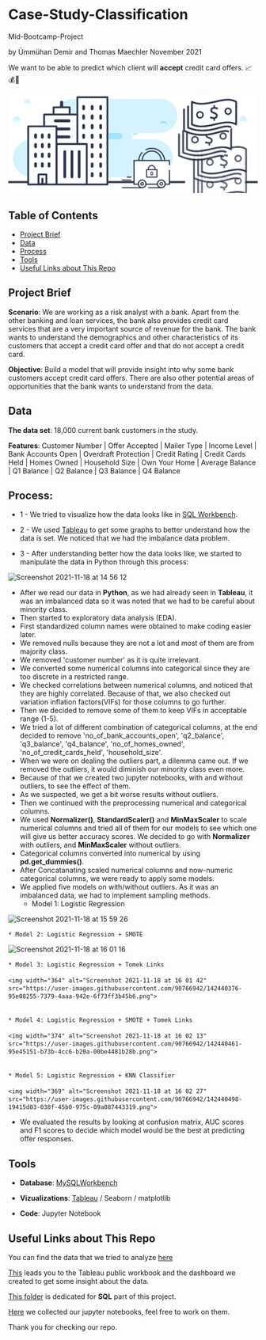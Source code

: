 # Case-Study-Classification

Mid-Bootcamp-Project

by Ümmühan Demir and Thomas Maechler November 2021

We want to be able to predict which client will **accept** credit card offers. 📈💰💸

![Picture](images/banking-project.jpeg)





## Table of Contents


- [Project Brief](#project-brief)
- [Data](#data)
- [Process](#process)
- [Tools](#tools)
- [Useful Links about This Repo](#Useful-Links-about-This-Repo)


## Project Brief


**Scenario**: We are working as a risk analyst with a bank. Apart from the other banking and loan services, the bank also provides credit card services that are a very important source of revenue for the bank. The bank wants to understand the demographics and other characteristics of its customers that accept a credit card offer and that do not accept a credit card.


**Objective**: Build a model that will provide insight into why some bank customers accept credit card offers. There are also other potential areas of opportunities that the bank wants to understand from the data.



## Data 


**The data set**: 18,000 current bank customers in the study. 

**Features**: Customer Number | Offer Accepted | Mailer Type | Income Level | Bank Accounts Open | Overdraft Protection | Credit Rating  | Credit Cards Held | Homes Owned | Household Size | Own Your Home | Average Balance | Q1 Balance | Q2 Balance | Q3 Balance | Q4 Balance



## Process: 


- 1 - We tried to visualize how the data looks like in [SQL Workbench](https://github.com/UmmuDem/DataAnalyticsBootcamp/blob/main/Mid-Bootcamp-Project/SQL/mid_bootcamp_project.sql).

- 2 - We used [Tableau](https://public.tableau.com/app/profile/ummuhan.demir/viz/Case-Study-Classification/Dashboard1?publish=yes) to get some graphs to better understand how the data is set. We noticed that we had the imbalance data problem.

- 3 - After understanding better how the data looks like, we started to manipulate the data in Python through this process: 

<img width="461" alt="Screenshot 2021-11-18 at 14 56 12" src="https://user-images.githubusercontent.com/90766942/142428776-2e0dd4b0-d0a8-4b8f-9606-54d19facf517.png">


  - After we read our data in **Python**, as we had already seen in **Tableau**, it was an imbalanced data so it was noted that we had to be careful about minority class.
  - Then started to exploratory data analysis (EDA). 
  - First standardized column names were obtained to make coding easier later.
  - We removed nulls because they are not a lot and most of them are from majority class.
  - We removed 'customer number' as it is quite irrelevant. 
  - We converted some numerical columns into categorical since they are too discrete in a restricted range.
  - We checked correlations between numerical columns, and noticed that they are highly correlated. Because of that, we also checked out variation inflation factors(VIFs) for those columns to go further. 
  - Then we decided to remove some of them to keep VIFs in acceptable range (1-5).
  - We tried a lot of different combination of categorical columns, at the end decided to remove 'no_of_bank_accounts_open', 'q2_balance',  'q3_balance', 'q4_balance', 'no_of_homes_owned', 'no_of_credit_cards_held', 'household_size'.
  - When we were on dealing the outliers part, a dilemma came out. If we removed the outliers, it would diminish our minority class even more. 
  - Because of that we created two jupyter notebooks, with and without outliers, to see the effect of them.
  - As we suspected, we get a bit worse results without outliers.
  - Then we continued with the preprocessing numerical and categorical columns. 
  - We used **Normalizer()**, **StandardScaler()** and **MinMaxScaler** to scale numerical columns and tried all of them for our models to see which one will give us better accuracy scores. We decided to go with **Normalizer** with outliers, and **MinMaxScaler** without outliers.
  - Categorical columns converted into numerical by using **pd.get_dummies()**. 
  - After Concatanating scaled numerical columns and now-numeric categorical columns, we were ready to apply some models.
  - We applied five models on with/without outliers. As it was an imbalanced data, we had to implement sampling methods.
    * Model 1: Logistic Regression
    
<img width="376" alt="Screenshot 2021-11-18 at 15 59 26" src="https://user-images.githubusercontent.com/90766942/142440217-e03a01e0-c683-4416-9809-50d41c7290cd.png">


    * Model 2: Logistic Regression + SMOTE
    
   <img width="372" alt="Screenshot 2021-11-18 at 16 01 16" src="https://user-images.githubusercontent.com/90766942/142440282-ff7d2440-e8a5-4bb8-9437-cba8ff35424c.png">

    * Model 3: Logistic Regression + Tomek Links
    
    <img width="364" alt="Screenshot 2021-11-18 at 16 01 42" src="https://user-images.githubusercontent.com/90766942/142440376-95e08255-7379-4aaa-942e-6f73ff3b45b6.png">

    
    * Model 4: Logistic Regression + SMOTE + Tomek Links 
    
    <img width="374" alt="Screenshot 2021-11-18 at 16 02 13" src="https://user-images.githubusercontent.com/90766942/142440461-95e45151-b73b-4cc6-b20a-00be4481b28b.png">

    
    * Model 5: Logistic Regression + KNN Classifier
    
    <img width="369" alt="Screenshot 2021-11-18 at 16 02 27" src="https://user-images.githubusercontent.com/90766942/142440498-19415d03-038f-45b0-975c-09a087443319.png">

 - We evaluated the results by looking at confusion matrix, AUC scores and F1 scores to decide which model would be the best at predicting offer responses.

  
  
  
## Tools 


- **Database**: [MySQLWorkbench](https://github.com/UmmuDem/DataAnalyticsBootcamp/tree/main/Mid-Bootcamp-Project/SQL) 

- **Vizualizations**: [Tableau](https://public.tableau.com/app/profile/ummuhan.demir/viz/Case-Study-Classification/Dashboard1?publish=yes) / Seaborn / matplotlib

- **Code**: Jupyter Notebook



## Useful Links about This Repo

You can find the data that we tried to analyze [here](https://github.com/UmmuDem/DataAnalyticsBootcamp/tree/main/Mid-Bootcamp-Project/Data%20Sources)

[This](https://public.tableau.com/app/profile/ummuhan.demir/viz/Case-Study-Classification/Dashboard1?publish=yes) leads you to the Tableau public workbook and the dashboard we created to get some insight about the data.

[This folder](https://github.com/UmmuDem/DataAnalyticsBootcamp/tree/main/Mid-Bootcamp-Project/SQL) is dedicated for **SQL** part of this project.

[Here](https://github.com/UmmuDem/DataAnalyticsBootcamp/tree/main/Mid-Bootcamp-Project/Jupyter%20Notebooks) we collected our jupyter notebooks, feel free to work on them.

Thank you for checking our repo.
